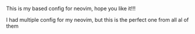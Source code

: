 This is my based config for neovim, hope you like it!!!

I had multiple config for my neovim, but this is the perfect one from all al of them
